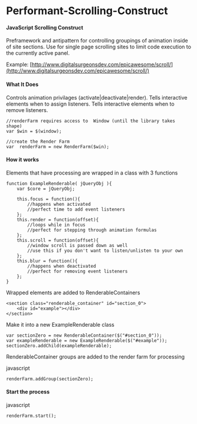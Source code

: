 Performant-Scrolling-Construct
==============================


#### JavaScript Scrolling Construct ####
Preframework and antipattern for controlling groupings of animation inside of site sections. Use for single page scrolling sites to limit code execution to the currently active panel.

Example: [http://www.digitalsurgeonsdev.com/epicawesome/scroll/](http://www.digitalsurgeonsdev.com/epicawesome/scroll/)

#### What It Does ####
Controls animation privilages (activate|deactivate|render).
Tells interactive elements when to assign listeners.
Tells interactive elements when to remove listeners.

	
	//renderFarm requires access to  Window (until the library takes shape)
	var $win = $(window);
	
	//create the Render Farm
	var  renderFarm = new RenderFarm($win);




#### How it works ####
Elements that have processing are wrapped in a class with 3 functions

	function ExampleRenderable( jQueryObj ){
	    var $core = jQueryObj;
	    
	    this.focus = function(){
	        //happens when activated
	        //perfect time to add event listeners
	    };
	    this.render = function(offset){
	        //loops while in focus
	        //perfect for stepping through animation formulas
	    };
	    this.scroll = function(offset){
	        //window scroll is passed down as well
	        //use this if you don't want to listen/unlisten to your own
	    };
	    this.blur = function(){
	        //happens when deactivated
	        //perfect for removing event listeners
	    };
	}

Wrapped elements are added to RenderableContainers


	<section class="renderable_container" id="section_0">
	    <div id="example"></div>
	</section>

Make it into a new ExampleRenderable class

	var sectionZero = new RenderableContainer($("#section_0"));
	var exampleRenderable = new ExampleRenderable($("#example"));
	sectionZero.addChild(exampleRenderable);


RenderableContainer groups are added to the render farm for processing

javascript

	renderFarm.addGroup(sectionZero);


#### Start the process ####
javascript

	renderFarm.start();



